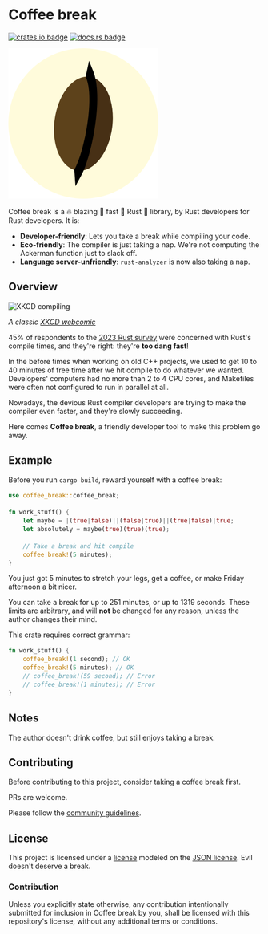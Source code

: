 # Coffee break

[<img alt="crates.io badge" src="https://img.shields.io/crates/v/coffee_break.svg?style=for-the-badge&color=fc8d62&logo=rust" height="20">](https://crates.io/crates/coffee_break)
[<img alt="docs.rs badge" src="https://img.shields.io/badge/docs.rs-coffee_break-66c2a5?style=for-the-badge&labelColor=555555&logo=docs.rs" height="20">](https://docs.rs/coffee_break)

![Coffee break](./CoffeeBreak.svg)

Coffee break is a 🔥 blazing 🚀 fast 🦀 Rust 🥵 library, by Rust developers for Rust developers. It is:
- **Developer-friendly**: Lets you take a break while compiling your code.
- **Eco-friendly**: The compiler is just taking a nap. We're not computing the Ackerman function just to slack off.
- **Language server-unfriendly**: `rust-analyzer` is now also taking a nap.

## Overview
![XKCD compiling](https://imgs.xkcd.com/comics/compiling.png)

*A classic [XKCD webcomic](https://imgs.xkcd.com/comics/compiling.png)*

45% of respondents to the [2023 Rust survey](https://blog.rust-lang.org/2024/02/19/2023-Rust-Annual-Survey-2023-results.html) were concerned with Rust's compile times, and they're right: they're **too dang fast**!

In the before times when working on old C++ projects, we used to get 10 to 40 minutes of free time after we hit compile to do whatever we wanted. Developers' computers had no more than 2 to 4 CPU cores, and Makefiles were often not configured to run in parallel at all.

Nowadays, the devious Rust compiler developers are trying to make the compiler even faster, and they're slowly succeeding.

Here comes **Coffee break**, a friendly developer tool to make this problem go away.

## Example

Before you run `cargo build`, reward yourself with a coffee break:
```rust
use coffee_break::coffee_break;

fn work_stuff() {
    let maybe = |(true|false)||(false|true)||(true|false)|true;
    let absolutely = maybe(true)(true)(true);

    // Take a break and hit compile
    coffee_break!(5 minutes);
}
```

You just got 5 minutes to stretch your legs, get a coffee, or make Friday afternoon a bit nicer.

You can take a break for up to 251 minutes, or up to 1319 seconds. These limits are arbitrary, and will **not** be changed for any reason, unless the author changes their mind.

This crate requires correct grammar:
```rust
fn work_stuff() {
    coffee_break!(1 second); // OK
    coffee_break!(5 minutes); // OK
    // coffee_break!(59 second); // Error
    // coffee_break!(1 minutes); // Error
}
```

## Notes
The author doesn't drink coffee, but still enjoys taking a break.

## Contributing
Before contributing to this project, consider taking a coffee break first.

PRs are welcome.

Please follow the [community guidelines](https://www.rust-lang.org/policies/code-of-conduct).

## License

This project is licensed under a [license](./LICENSE) modeled on the [JSON license](https://www.json.org/license.html). Evil doesn't deserve a break.

### Contribution
Unless you explicitly state otherwise, any contribution intentionally submitted for inclusion in Coffee break by you, shall be licensed with this repository's license, without any additional terms or conditions.
